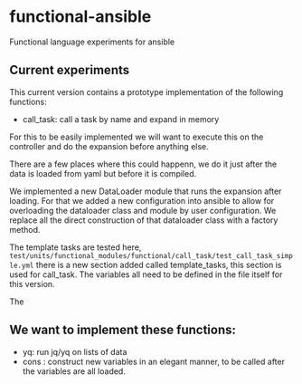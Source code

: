 # functional-ansible
Functional language experiments for ansible

## Current experiments

This current version contains a prototype implementation of the following functions:

* call_task: call a task by name and expand in memory

For this to be easily implemented we will want to execute this on the controller and do the expansion before anything else.

There are a few places where this could happenn, we do it just after the data is loaded from yaml but before it is compiled.

We implemented a new DataLoader module that runs the expansion after loading. For that we added a new configuration into ansible to allow for overloading the dataloader class and module by user configuration. We replace all the direct construction of that dataloader class with a factory method.

The template tasks are tested here,
`test/units/functional_modules/functional/call_task/test_call_task_simple.yml`
there is a new section added called template_tasks, this section is used for call_task. The variables all need to be defined in the file itself for this version.

The 
## We want to implement these functions:

* yq: run jq/yq on lists of data
* cons : construct new variables in an elegant manner, to be called after the variables are all loaded.


